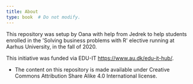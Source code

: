 ```yaml
---
title: About
type: book  # Do not modify.
---
```


This repository was setup by Oana with help from Jedrek to help students enrolled in the 'Solving business problems with R' elective running at Aarhus University, in the fall of 2020. 

This initiative was funded via EDU-IT https://www.au.dk/edu-it-hub/. 

* The content on this repository is made available under Creative Commons Attribution Share Alike 4.0 International license. 





